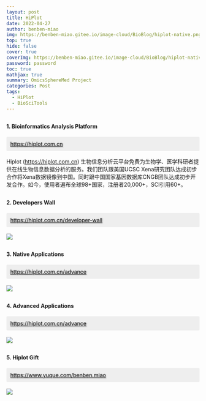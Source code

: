 ```yaml
---
layout: post
title: HiPlot
date: 2022-04-27
author: benben-miao
img: https://benben-miao.gitee.io/image-cloud/BioBlog/hiplot-native.png
top: true
hide: false
cover: true
coverImg: https://benben-miao.gitee.io/image-cloud/BioBlog/hiplot-native.png
password: password
toc: true
mathjax: true
summary: OmicsSphereMed Project
categories: Post
tags:
  - HiPlot
  - BioSciTools
---
```


<!-- <div style="background-color: #eeeeee; width: 120px; padding:5px 20px; border-radius: 3px;">Read More</div> -->
<!-- more -->

## 
#### 1. Bioinformatics Analysis Platform
<div style="background-color:#eeeeee; border-radius:3px; padding:10px;">
  <a href="https://hiplot.com.cn" style="text-shadow: 1px 1px 3px #888;">https://hiplot.com.cn</a>
</div>

<br/>
<div class="card">
Hiplot (<a href="https://hiplot.com.cn">https://hiplot.com.cn</a>) 生物信息分析云平台免费为生物学、医学科研者提供在线生物信息数据分析的服务。我们团队跟美国UCSC Xena研究团队达成初步合作将Xena数据镜像到中国。同时跟中国国家基因数据库CNGB团队达成初步开发合作。如今，使用者遍布全球98+国家，注册者20,000+，SCI引用60+。
</div>

## 
#### 2. Developers Wall
<div style="background-color:#eeeeee; border-radius:3px; padding:10px;">
  <a href="https://hiplot.com.cn/developer-wall" style="text-shadow: 1px 1px 3px #888;">https://hiplot.com.cn/developer-wall</a>
</div>

<br/>
<img src="https://z3.ax1x.com/2021/07/31/WvT4Qx.png">

## 
#### 3. Native Applications
<div style="background-color:#eeeeee; border-radius:3px; padding:10px;">
  <a href="https://hiplot.com.cn/advance" style="text-shadow: 1px 1px 3px #888;">https://hiplot.com.cn/advance</a>
</div>

<br/>
<img src="https://benben-miao.gitee.io/image-cloud/BioBlog/hiplot-native.png">

## 
#### 4. Advanced Applications
<div style="background-color:#eeeeee; border-radius:3px; padding:10px;">
  <a href="https://hiplot.com.cn/advance" style="text-shadow: 1px 1px 3px #888;">https://hiplot.com.cn/advance</a>
</div>

<br/>
<img src="https://z3.ax1x.com/2021/07/31/WvThS1.png">

## 
#### 5. Hiplot Gift
<div style="background-color:#eeeeee; border-radius:3px; padding:10px;">
  <a href="https://www.yuque.com/benben.miao" style="text-shadow: 1px 1px 3px #888;">https://www.yuque.com/benben.miao</a>
</div>

<br/>
<img src="https://benben-miao.gitee.io/image-cloud/BioBlog/hiplot-gift-network.png">